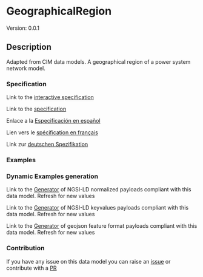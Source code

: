 # GeographicalRegion
Version: 0.0.1

## Description 

Adapted from CIM data models. A geographical region of a power system network model.
### Specification

Link to the [interactive specification](https://swagger.lab.fiware.org/?url=https://github.com/smart-data-models/dataModel.EnergyCIM/blob/master/GeographicalRegion/swagger.yaml)

Link to the [specification](https://github.com/smart-data-models/dataModel.EnergyCIM/blob/master/GeographicalRegion/doc/spec.md)

Enlace a la [Especificación en español](https://github.com/smart-data-models/dataModel.EnergyCIM/blob/master/GeographicalRegion/doc/spec_ES.md)

Lien vers le [spécification en français](https://github.com/smart-data-models/dataModel.EnergyCIM/blob/master/GeographicalRegion/doc/spec_FR.md)

Link zur [deutschen Spezifikation](https://github.com/smart-data-models/dataModel.EnergyCIM/blob/master/GeographicalRegion/doc/spec_DE.md)
### Examples
### Dynamic Examples generation

Link to the [Generator](https://smartdatamodels.org/extra/ngsi-ld_generator.php?schemaUrl=https://raw.githubusercontent.com/smart-data-models/dataModel.EnergyCIM/master/GeographicalRegion/schema.json&email=info@smartdatamodels.org) of NGSI-LD normalized payloads compliant with this data model. Refresh for new values

Link to the [Generator](https://smartdatamodels.org/extra/ngsi-ld_generator_keyvalues.php?schemaUrl=https://raw.githubusercontent.com/smart-data-models/dataModel.EnergyCIM/master/GeographicalRegion/schema.json&email=info@smartdatamodels.org) of NGSI-LD keyvalues payloads compliant with this data model. Refresh for new values

Link to the [Generator](https://smartdatamodels.org/extra/geojson_features_generator_v1.0.php?schemaUrl=https://raw.githubusercontent.com/smart-data-models/dataModel.EnergyCIM/master/GeographicalRegion/schema.json&email=info@smartdatamodels.org) of geojson feature format payloads compliant with this data model. Refresh for new values
### Contribution

 If you have any issue on this data model you can raise an [issue](https://github.com/smart-data-models/dataModel.EnergyCIM/issues)  or contribute with a [PR](https://github.com/smart-data-models/dataModel.EnergyCIM/pulls)